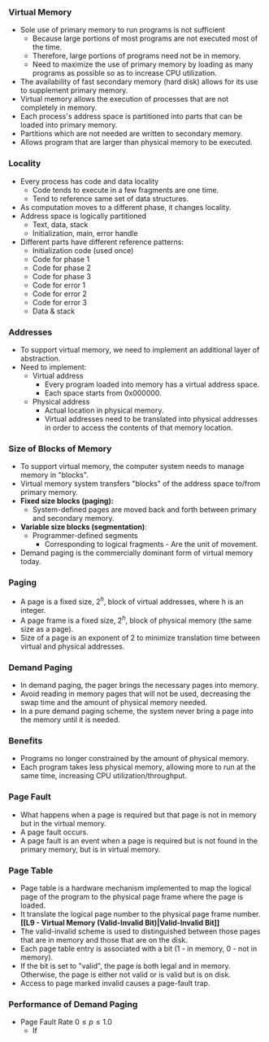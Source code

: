 ### Virtual Memory
- Sole use of primary memory to run programs is not sufficient
	- Because large portions of most programs are not executed most of the time.
	- Therefore, large portions of programs need not be in memory.
	- Need to maximize the use of primary memory by loading as many programs as possible so as to increase CPU utilization.
- The availability of fast secondary memory (hard disk) allows for its use to supplement primary memory.
- Virtual memory allows the execution of processes that are not completely in memory.
- Each process's address space is partitioned into parts that can be loaded into primary memory.
- Partitions which are not needed are written to secondary memory.
- Allows program that are larger than physical memory to be executed.

### Locality
- Every process has code and data locality
	- Code tends to execute in a few fragments are one time.
	- Tend to reference same set of data structures.
- As computation moves to a different phase, it changes locality.
- Address space is logically partitioned
	- Text, data, stack
	- Initialization, main, error handle
- Different parts have different reference patterns:
	- Initialization code (used once)
	- Code for phase 1
	- Code for phase 2
	- Code for phase 3
	- Code for error 1
	- Code for error 2
	- Code for error 3
	- Data & stack

### Addresses
- To support virtual memory, we need to implement an additional layer of abstraction.
- Need to implement:
	- Virtual address
		- Every program loaded into memory has a virtual address space.
		- Each space starts from 0x000000.
	- Physical address
		- Actual location in physical memory.
		- Virtual addresses need to be translated into physical addresses in order to access the contents of that memory location.

### Size of Blocks of Memory
- To support virtual memory, the computer system needs to manage memory in "blocks".
- Virtual memory system transfers "blocks" of the address space to/from primary memory.
- **Fixed size blocks (paging):**
	- System-defined pages are moved back and forth between primary and secondary memory.
- **Variable size blocks (segmentation)**:
	- Programmer-defined segments 
		- Corresponding to logical fragments - Are the unit of movement.
- Demand paging is the commercially dominant form of virtual memory today.

### Paging
- A page is a fixed size, $2^h$, block of virtual addresses, where h is an integer.
- A page frame is a fixed size, $2^h$, block of physical memory (the same size as a page).
- Size of a page is an exponent of 2 to minimize translation time between virtual and physical addresses.

### Demand Paging
- In demand paging, the pager brings the necessary pages into memory.
- Avoid reading in memory pages that will not be used, decreasing the swap time and the amount of physical memory needed.
- In a pure demand paging scheme, the system never bring a page into the memory until it is needed.

### Benefits
- Programs no longer constrained by the amount of physical memory.
- Each program takes less physical memory, allowing more to run at the same time, increasing CPU utilization/throughput.

### Page Fault
- What happens when a page is required but that page is not in memory but in the virtual memory.
- A page fault occurs.
- A page fault is an event when a page is required but is not found in the primary memory, but is in virtual memory.

### Page Table
- Page table is a hardware mechanism implemented to map the logical page of the program to the physical page frame where the page is loaded.
- It translate the logical page number to the physical page frame number.
**[[L9 - Virtual Memory (Valid-Invalid Bit)|Valid-Invalid Bit]]**
- The valid-invalid scheme is used to distinguished between those pages that are in memory and those that are on the disk.
- Each page table entry is associated with a bit (1 - in memory, 0 - not in memory).
- If the bit is set to "valid", the page is both legal and in memory. Otherwise, the page is either not valid or is valid but is on disk.
- Access to page marked invalid causes a page-fault trap.

### Performance of Demand Paging
- Page Fault Rate $0\le p \le1.0$
	- If 

